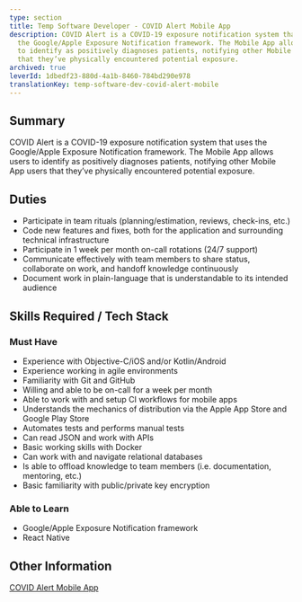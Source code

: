 ```yaml
---
type: section
title: Temp Software Developer - COVID Alert Mobile App
description: COVID Alert is a COVID-19 exposure notification system that uses
  the Google/Apple Exposure Notification framework. The Mobile App allows users
  to identify as positively diagnoses patients, notifying other Mobile App users
  that they’ve physically encountered potential exposure.
archived: true
leverId: 1dbedf23-880d-4a1b-8460-784bd290e978
translationKey: temp-software-dev-covid-alert-mobile
---
```

## Summary

COVID Alert is a COVID-19 exposure notification system that uses the Google/Apple Exposure Notification framework. The Mobile App allows users to identify as positively diagnoses patients, notifying other Mobile App users that they’ve physically encountered potential exposure.

## Duties

* Participate in team rituals (planning/estimation, reviews, check-ins, etc.)
* Code new features and fixes, both for the application and surrounding technical infrastructure
* Participate in 1 week per month on-call rotations (24/7 support)
* Communicate effectively with team members to share status, collaborate on work, and handoff knowledge continuously
* Document work in plain-language that is understandable to its intended audience

## Skills Required / Tech Stack

### Must Have

* Experience with Objective-C/iOS and/or Kotlin/Android
* Experience working in agile environments
* Familiarity with Git and GitHub
* Willing and able to be on-call for a week per month
* Able to work with and setup CI workflows for mobile apps
* Understands the mechanics of distribution via the Apple App Store and Google Play Store
* Automates tests and performs manual tests
* Can read JSON and work with APIs
* Basic working skills with Docker
* Can work with and navigate relational databases
* Is able to offload knowledge to team members (i.e. documentation, mentoring, etc.)
* Basic familiarity with public/private key encryption

### Able to Learn

* Google/Apple Exposure Notification framework
* React Native

## Other Information

[COVID Alert Mobile App](https://github.com/cds-snc/covid-alert-app)
